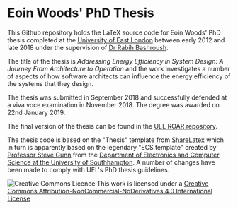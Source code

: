 # Eoin Woods' PhD Thesis
This Github repository holds the LaTeX source code for Eoin Woods' PhD thesis completed at the [University of East London](https://www.eclab.uel.ac.uk/) between early 2012 and late 2018 under the supervision of [Dr Rabih Bashroush](https://www.uel.ac.uk/staff/b/rabih-bashroush).

The title of the thesis is _Addressing Energy Efficiency in System Design: A Journey From
 Architecture to Operation_ and the work investigates a number of aspects of how software architects can influence the energy efficiency of the systems that they design.
 
The thesis was submitted in September 2018 and successfully defended at a viva voce examination in November 2018.  The degree was awarded on 22nd January 2019.

The final version of the thesis can be found in the [UEL ROAR repository](http://roar.uel.ac.uk/7951/).

The thesis code is based on the "Thesis" template from [ShareLatex](https://www.sharelatex.com/templates/thesis/graduate-thesis) which in turn is apparently based on the legendary "ECS template" created by [Professor Steve Gunn](https://www.ecs.soton.ac.uk/people/srg) from the [Department of Electronics and Computer Science at the University of Southhampton](https://www.ecs.soton.ac.uk).  A number of changes have been made to comply with UEL's PhD thesis guidelines.


![Creative Commons Licence](https://i.creativecommons.org/l/by-nc-nd/4.0/88x31.png)  This work is licensed under a [Creative Commons Attribution-NonCommercial-NoDerivatives 4.0 International License](http://creativecommons.org/licenses/by-nc-nd/4.0/)


